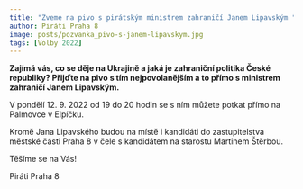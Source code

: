 ```yaml
---
title: "Zveme na pivo s pirátským ministrem zahraničí Janem Lipavským "
author: Piráti Praha 8
image: posts/pozvanka_pivo-s-janem-lipavskym.jpg
tags: [Volby 2022]
---
```


**Zajímá vás, co se děje na Ukrajině a jaká je zahraniční politika České republiky? Přijďte na pivo s tím nejpovolanějším a to přímo s ministrem zahraničí Janem Lipavským.**

V pondělí 12. 9. 2022 od 19 do 20 hodin se s ním můžete potkat přímo na Palmovce v Elpíčku.

Kromě Jana Lipavského budou na místě i kandidáti do zastupitelstva městské části Praha 8 v čele s kandidátem na starostu Martinem Štěrbou.

Těšíme se na Vás!

Piráti Praha 8
